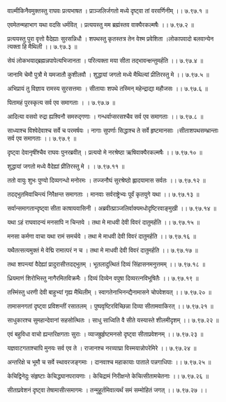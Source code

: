वाल्मीकिनैवमुक्तस्तु राघवः प्रत्यभाषत ।
प्राञ्जलिर्जगतो मध्ये दृष्ट्वा तां वरवर्णिनीम् ।। ७.९७.१ ॥

एवमेतन्महाभाग यथा वदसि धर्मवित् ।
प्रत्ययस्तु मम ब्रह्मंस्तव वाक्यैरकल्मषैः ।। ७.९७.२ ॥

प्रत्ययस्तु पुरा वृत्तो वैदेह्याः सुरसन्निधौ ।
शपथस्तु कृतस्तत्र तेन वेश्म प्रवेशिता ।लोकापवादो बलवान्येन त्यक्ता हि मैथिली ।। ७.९७.३ ॥

सेयं लोकभयाद्ब्रह्मन्नपापेत्यभिजानता ।
परित्यक्ता मया सीता तद्भावन्क्षन्तुमर्हति ।। ७.९७.४ ॥

जानामि चेमौ पुत्रौ मे यमजातौ कुशीलवौ ।
शुद्धायां जगतो मध्ये मैथिल्यां प्रीतिरस्तु मे ।। ७.९७.५ ॥

अभिप्रायं तु विज्ञाय रामस्य सुरसत्तमाः ।
सीतायाः शपथे तस्मिन् महेन्द्राद्या महौजसः ।। ७.९७.६ ॥

पितामहं पुरस्कृत्य सर्व एव समागताः ।
। ७.९७.७ ॥

आदित्या वसवो रुद्रा ह्यश्विनौ समरुद्गणाः ।
गन्धर्वाप्सरसश्चैव सर्व एव समागताः ।। ७.९७.८ ॥

साध्याश्च विश्वेदेवाश्च सर्वे च परमर्षयः ।
नागाः सुपर्णाः सिद्धाश्च ते सर्वे हृष्टमानसाः ।सीताशपथसम्भ्रान्ताः सर्व एव समागताः ।। ७.९७.९ ॥

दृष्ट्वा देवानृषींश्चैव राघवः पुनरब्रवीत् ।
प्रत्ययो मे नरश्रेष्ठा ऋषिवाक्यैरकल्मषैः ।। ७.९७.१० ॥

शुद्धायां जगतो मध्ये वैदेह्यां प्रीतिरस्तु मे ।
। ७.९७.११ ॥

ततो वायुः शुभः पुण्यो दिव्यगन्धो मनोरमः ।
तज्जनौघं सुरश्रेष्ठो ह्लादयामास सर्वतः ।। ७.९७.१२ ॥

तदद्भुतमिवाचिन्त्यं निरैक्षन्त समागताः ।
मानवाः सर्वराष्ट्रेभ्यः पूर्वं कृतयुगे यथा ।। ७.९७.१३ ॥

सर्वान्समागतान्दृष्ट्वा सीता काषायवासिनी ।
अब्रवीत्प्राञ्जलिर्वाक्यमधोदृष्टिरवाङ्मुखी ।। ७.९७.१४ ॥

यथा ऽहं राघवादन्यं मनसापि न चिन्तये ।
तथा मे माधवी देवी विवरं दातुमर्हति ।। ७.९७.१५ ॥

मनसा कर्मणा वाचा यथा रामं समर्चये ।
तथा मे माधवी देवी विवरं दातुमर्हति ।। ७.९७.१६ ॥

यथैतत्सत्यमुक्तं मे वेद्मि रामात्परं न च ।
तथा मे माधवी देवी विवरं दातुमर्हति ।। ७.९७.१७ ॥

तथा शपन्त्यां वैदेह्यां प्रादुरासीत्तदद्भुतम् ।
भूतलादुत्थितं दिव्यं सिंहासनमनुत्तमम् ।। ७.९७.१८ ॥

ध्रियमाणं शिरोभिस्तु नागैरमितविक्रमैः ।
दिव्यं दिव्येन वपुषा दिव्यरत्नविभूषितैः ।। ७.९७.१९ ॥

तस्मिंस्तु धरणी देवी बाहुभ्यां गृह्य मैथिलीम् ।
स्वागतेनाभिनन्द्यैनामासने चोपवेशयत् ।। ७.९७.२० ॥

तामासनगतां दृष्ट्वा प्रविशन्तीं रसातलम् ।
पुष्पवृष्टिरविच्छिन्ना दिव्या सीतामवाकिरत् ।। ७.९७.२१ ॥

साधुकारश्च सुमहान्देवानां सहसोत्थितः ।
साधु साध्विति वै सीते यस्यास्ते शीलमीदृशम् ।। ७.९७.२२ ॥

एवं बहुविधा वाचो ह्यन्तरिक्षगताः सुराः ।
व्याजह्रुर्हृष्टमनसो दृष्ट्वा सीताप्रवेशनम् ।। ७.९७.२३ ॥

यज्ञवाटगताश्चापि मुनयः सर्व एव ते ।
राजानश्च नरव्याघ्रा विस्मयान्नोपरेमिरे ।। ७.९७.२४ ॥

अन्तरिक्षे च भूमौ च सर्वे स्थावरजङ्गमाः ।
दानवाश्च महाकायाः पाताले पन्नगाधिपाः ।। ७.९७.२५ ॥

केचिद्विनेदुः संहृष्टाः केचिद्ध्यानपरायणाः ।
केचिद्रामं निरीक्षन्ते केचित्सीतामचेतनाः ।। ७.९७.२६ ॥

सीताप्रवेशनं दृष्ट्वा तेषामासीत्समागमः ।
तन्मुहूर्तमिवात्यर्थं समं सम्मोहितं जगत् ।। ७.९७.२७ ।।


